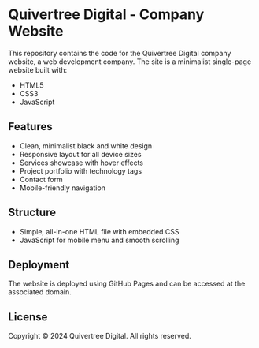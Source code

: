 # Quivertree Digital - Company Website

This repository contains the code for the Quivertree Digital company website, a web development company. The site is a minimalist single-page website built with:

- HTML5
- CSS3
- JavaScript

## Features

- Clean, minimalist black and white design
- Responsive layout for all device sizes
- Services showcase with hover effects
- Project portfolio with technology tags
- Contact form
- Mobile-friendly navigation

## Structure

- Simple, all-in-one HTML file with embedded CSS
- JavaScript for mobile menu and smooth scrolling

## Deployment

The website is deployed using GitHub Pages and can be accessed at the associated domain.

## License

Copyright © 2024 Quivertree Digital. All rights reserved.